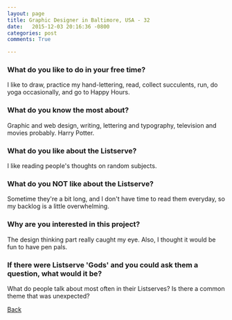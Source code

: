 ```yaml
---
layout: page
title: Graphic Designer in Baltimore, USA - 32
date:   2015-12-03 20:16:36 -0800
categories: post
comments: True

---
```


### What do you like to do in your free time?
<p>I like to draw, practice my hand-lettering, read, collect succulents, run, do yoga occasionally, and go to Happy Hours.</p>

### What do you know the most about?
<p>Graphic and web design, writing, lettering and typography, television and movies probably. Harry Potter.</p>

### What do you like about the Listserve?
<p>I like reading people's thoughts on random subjects.</p>

### What do you NOT like about the Listserve?
<p>Sometime they're a bit long, and I don't have time to read them everyday, so my backlog is a little overwhelming.</p>

### Why are you interested in this project?
<p>The design thinking part really caught my eye. Also, I thought it would be fun to have pen pals.</p>

### If there were Listserve 'Gods' and you could ask them a question, what would it be?
<p>What do people talk about most often in their Listserves? Is there a common theme that was unexpected?</p>

[Back][1]

[1]: /home/responders/all